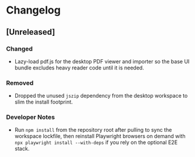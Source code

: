 # Changelog

## [Unreleased]
### Changed
- Lazy-load pdf.js for the desktop PDF viewer and importer so the base UI bundle excludes heavy reader code until it is needed.

### Removed
- Dropped the unused `jszip` dependency from the desktop workspace to slim the install footprint.

### Developer Notes
- Run `npm install` from the repository root after pulling to sync the workspace lockfile, then reinstall Playwright browsers on demand with `npx playwright install --with-deps` if you rely on the optional E2E stack.
